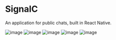 # SignalC
<p>An application for public chats, built in React Native.</p>

<img src="Images_App/Login.png" alt="image">
<img src="Images_App/Register.png" alt="image">
<img src="Images_App/ChannelList.png" alt="image">
<img src="Images_App/ChatAddImage.png" alt="image">
<img src="Images_App/ChatMessages.png" alt="image">